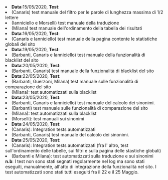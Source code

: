 <li><strong>Data</strong>:15/05/2020, <strong>Test</strong>: 
	<li>(Canaris) test manuale del filtro per le parole di lunghezza massima di 1/2 lettere</li>
	<li>(Ianniciello e Morselli) test manuale della traduzione</li>
	<li>(Milana) test manuale dell'ordinamento della tabella dei risultati</li>
</li>
<li><strong>Data</strong>:16/05/2020, <strong>Test</strong>: 
	<li>(Canaris e Ianniciello) test manuale della pagina contente le statistiche globali del sito</li>
	
</li>
<li><strong>Data</strong>:19/05/2020, <strong>Test</strong>:
	<li>(Barbanti, Canaris e Ianniciello) test manuale della funzionalità di blacklist del sito</li>
	
</li>
<li><strong>Data</strong>:20/05/2020, <strong>Test</strong>:
	<li>(Barbanti, Canaris) test manuale della funzionalità di blacklist del sito</li>
	
</li>
<li><strong>Data</strong>:22/05/2020, <strong>Test</strong>: 
	<li>(Barbanti, Guerzoni, Milana) test manuale sulle funzionalità di comparazione del sito</li>
	<li>(Milana): test automatizzati sulla blacklist</li>
	
</li>
<li><strong>Data</strong>:23/05/2020, <strong>Test</strong>:
	<li>(Barbanti, Canaris e Ianniciello) test manuale del calcolo dei sinonimi.</li>
	<li>(Barbanti) test manuale sulle funzionalità di comparazione del sito</li>
	<li>(Milana): test automatizzati sulla blacklist</li>
	<li>(Morselli): test manuali sui sinonimi</li>
</li>
<li><strong>Data</strong>:24/05/2020, <strong>Test</strong>: 
	<li>(Canaris): Integration tests automatizzati</li>
	<li>(Barbanti, Canaris) test manuale del calcolo dei sinonimi.</li>
</li>
<li><strong>Data</strong>:25/05/2020, <strong>Test</strong>: 
	<li>(Canaris): Integration tests automatizzati (fra l' altro, test sull'ordinamento delle tabelle, sui filtri e sulla pagina delle stastiche globali)</li>
	<li>(Barbanti e Milana): test automatizzati sulla traduzione e sui sinonimi</li>
</li>
<strong>n.b</strong>: I test non sono stati segnati regolarmente nel log ma sono stati eseguiti, manualmente, all'atto di integrazione della funzionalità nel sito. I test automatizzati sono stati tutti eseguiti fra il 22 e il 25 Maggio.
